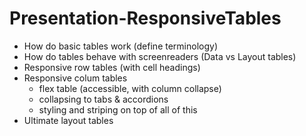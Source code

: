 # Presentation-ResponsiveTables

- How do basic tables work (define terminology)
- How do tables behave with screenreaders (Data vs Layout tables)
- Responsive row tables (with cell headings)
- Responsive colum tables
  - flex table (accessible, with column collapse)
  - collapsing to tabs & accordions
  - styling and striping on top of all of this
- Ultimate layout tables
